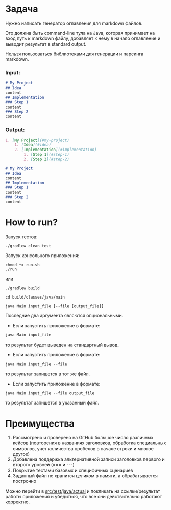 # Задача

Нужно написать генератор оглавления для markdown файлов.

Это должна быть command-line тула на Java, которая принимает на вход путь к markdown файлу, добавляет к нему в начало оглавление и выводит результат в standard output.

Нельзя пользоваться библиотеками для генерации и парсинга markdown.

### Input:
```md
# My Project
## Idea
content
## Implementation
### Step 1
content
### Step 2
content
```
### Output:
```md
1. [My Project](#my-project)
    1. [Idea](#idea)
    2. [Implementation](#implementation)
        1. [Step 1](#step-1)
        2. [Step 2](#step-2)

# My Project
## Idea
content
## Implementation
### Step 1
content
### Step 2
content
```

# How to run?
Запуск тестов:
```shell
./gradlew clean test
```

Запуск консольного приложения:
```shell
chmod +x run.sh
./run
```
или
```
./gradlew build

cd build/classes/java/main

java Main input_file [--file [output_file]]
```

Последние два аргумента являются опциональными.

- Если запустить приложение в формате:
```java
java Main input_file
```
то результат будет выведен на стандартный вывод.

- Если запустить приложение в формате:
```java
java Main input_file --file
```
то результат запишется в тот же файл.

- Если запустить приложение в формате:
```java
java Main input_file --file output_file
```
то результат запишется в указанный файл.

# Преимущества
1. Рассмотрено и проверено на GitHub большое число различных кейсов (повторения в названиях заголовков, обработка специальных символов, учет количества пробелов в начале строки и многое другое)
2. Добавлена поддержка альтернативной записи заголовков первого и второго уровней (=== и ---)
3. Покрытие тестами базовых и специфичных сценариев
4. Заданный файл не хранится целиком в памяти, а обрабатывается построчно

Можно перейти в [src/test/java/actual](src/test/java/actual) и покликать на ссылки/результат работы приложения и убедиться, что все они действительно работают корректно.